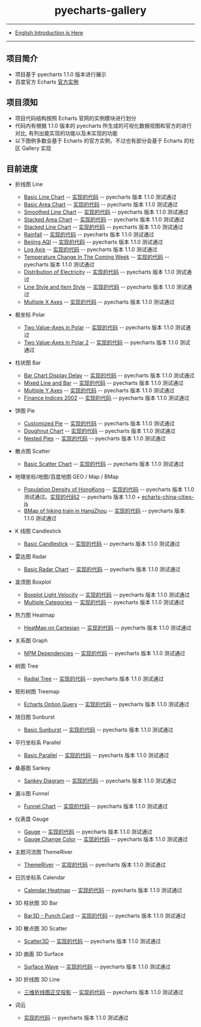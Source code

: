 <h1 align="center">pyecharts-gallery</h1>

---

* [English Introduction is Here](https://github.com/pyecharts/pyecharts-gallery/blob/master/README_EN.md)

---

## 项目简介

* 项目基于 pyecharts 1.1.0 版本进行展示
* 百度官方 Echarts [官方实例](https://echarts.baidu.com/examples/)

## 项目须知

* 项目代码结构按照 Echarts 官网的实例模块进行划分
* 代码内有根据 1.1.0 版本的 pyecharts 所生成的可视化数据视图和官方的进行对比, 有列出能实现的功能以及未实现的功能
* 以下图例多数会基于 Echarts 的官方实例，不过也有部分会基于 Echarts 的社区 Gallery 实现

## 目前进度

* 折线图 Line
    * [Basic Line Chart](https://echarts.baidu.com/examples/editor.html?c=line-simple) -- [实现的代码](https://github.com/pyecharts/pyecharts-gallery/blob/master/Line/basic_line_chart.py) -- pyecharts 版本 1.1.0 测试通过
    * [Basic Area Chart](https://echarts.baidu.com/examples/editor.html?c=area-basic) -- [实现的代码](https://github.com/pyecharts/pyecharts-gallery/blob/master/Line/basic_area_chart.py) -- pyecharts 版本 1.1.0 测试通过
    * [Smoothed Line Chart](https://echarts.baidu.com/examples/editor.html?c=line-smooth) -- [实现的代码](https://github.com/pyecharts/pyecharts-gallery/blob/master/Line/smoothed_line_chart.py) -- pyecharts 版本 1.1.0 测试通过
    * [Stacked Area Chart](https://echarts.baidu.com/examples/editor.html?c=area-stack) -- [实现的代码](https://github.com/pyecharts/pyecharts-gallery/blob/master/Line/stacked_area_chart.py) -- pyecharts 版本 1.1.0 测试通过
    * [Stacked Line Chart](https://echarts.baidu.com/examples/editor.html?c=line-stack) -- [实现的代码](https://github.com/pyecharts/pyecharts-gallery/blob/master/Line/stacked_line_chart.py) -- pyecharts 版本 1.1.0 测试通过
    * [Rainfall](https://echarts.baidu.com/examples/editor.html?c=area-rainfall) -- [实现的代码](https://github.com/pyecharts/pyecharts-gallery/blob/master/Line/rainfall.py) -- pyecharts 版本 1.1.0 测试通过
    * [Beijing AQI](https://echarts.baidu.com/examples/editor.html?c=line-aqi) -- [实现的代码](https://github.com/pyecharts/pyecharts-gallery/blob/master/Line/beijing_aqi.py) -- pyecharts 版本 1.1.0 测试通过
    * [Log Axis](https://www.echartsjs.com/examples/editor.html?c=line-log) -- [实现的代码](https://github.com/pyecharts/pyecharts-gallery/blob/master/Line/log_axis.py) -- pyecharts 版本 1.1.0 测试通过
    * [Temperature Change In The Coming Week](https://echarts.baidu.com/examples/editor.html?c=line-marker) -- [实现的代码](https://github.com/pyecharts/pyecharts-gallery/blob/master/Line/temperature_change_line_chart.py) -- pyecharts 版本 1.1.0 测试通过
    * [Distribution of Electricity](https://www.echartsjs.com/examples/editor.html?c=line-sections) -- [实现的代码](https://github.com/pyecharts/pyecharts-gallery/blob/master/Line/distribution_of_electricity.py) -- pyecharts 版本 1.1.0 测试通过
    * [Line Style and Item Style](https://echarts.baidu.com/examples/editor.html?c=line-style) -- [实现的代码](https://github.com/pyecharts/pyecharts-gallery/blob/master/Line/line_style_and_item_style.py) -- pyecharts 版本 1.1.0 测试通过
    * [Multiple X Axes](https://echarts.baidu.com/examples/editor.html?c=multiple-x-axis) -- [实现的代码](https://github.com/pyecharts/pyecharts-gallery/blob/master/Line/multiple_x_axes.py) -- pyecharts 版本 1.1.0 测试通过

* 极坐标 Polar
    * [Two Value-Axes in Polar](https://www.echartsjs.com/examples/editor.html?c=line-polar) -- [实现的代码](https://github.com/pyecharts/pyecharts-gallery/blob/master/Polar/two_value_axes_in_polar.py) -- pyecharts 版本 1.1.0 测试通过
    * [Two Value-Axes in Polar 2](https://www.echartsjs.com/examples/editor.html?c=line-polar2) -- [实现的代码](https://github.com/pyecharts/pyecharts-gallery/blob/master/Polar/two_value_axes_in_polar_2.py) -- pyecharts 版本 1.1.0 测试通过
    
* 柱状图 Bar
    * [Bar Chart Display Delay](https://echarts.baidu.com/examples/editor.html?c=bar-animation-delay) -- [实现的代码](https://github.com/pyecharts/pyecharts-gallery/blob/master/Bar/bar_chart_display_delay.py) -- pyecharts 版本 1.1.0 测试通过
    * [Mixed Line and Bar](https://echarts.baidu.com/examples/editor.html?c=mix-line-bar) -- [实现的代码](https://github.com/pyecharts/pyecharts-gallery/blob/master/Bar/mixed_bar_and_line.py) -- pyecharts 版本 1.1.0 测试通过
    * [Multiple Y Axes](https://www.echartsjs.com/examples/editor.html?c=multiple-y-axis) -- [实现的代码](https://github.com/pyecharts/pyecharts-gallery/blob/master/Bar/multiple_y_axes.py) -- pyecharts 版本 1.1.0 测试通过
    * [Finance Indices 2002](https://www.echartsjs.com/examples/editor.html?c=mix-timeline-finance) -- [实现的代码](https://github.com/pyecharts/pyecharts-gallery/blob/master/Bar/finance_indices_2002.py) -- pyecharts 版本 1.1.0 测试通过

* 饼图 Pie
    * [Customized Pie](https://echarts.baidu.com/examples/editor.html?c=pie-custom) -- [实现的代码](https://github.com/pyecharts/pyecharts-gallery/blob/master/Pie/customized_pie.py) -- pyecharts 版本 1.1.0 测试通过
    * [Doughnut Chart](https://echarts.baidu.com/examples/editor.html?c=pie-doughnut) -- [实现的代码](https://github.com/pyecharts/pyecharts-gallery/blob/master/Pie/doughnut_chart.py) -- pyecharts 版本 1.1.0 测试通过
    * [Nested Pies](https://echarts.baidu.com/examples/editor.html?c=pie-nest) -- [实现的代码](https://github.com/pyecharts/pyecharts-gallery/blob/master/Pie/nested_pies.py) -- pyecharts 版本 1.1.0 测试通过

* 散点图 Scatter
    * [Basic Scatter Chart](https://echarts.baidu.com/examples/editor.html?c=scatter-simple) -- [实现的代码](https://github.com/pyecharts/pyecharts-gallery/blob/master/Scatter/basic_scatter_chart.py) -- pyecharts 版本 1.1.0 测试通过

* 地理坐标/地图/百度地图 GEO / Map / BMap
    * [Population Density of HongKong](https://echarts.baidu.com/examples/editor.html?c=map-HK) -- [实现的代码](https://github.com/pyecharts/pyecharts-gallery/blob/master/Geo_Map_BMap/population_density_of_HongKong.py) -- pyecharts 版本 1.1.0 测试通过。[实现的代码2](https://github.com/pyecharts/pyecharts-gallery/blob/master/Geo_Map_BMap/population_density_of_HongKong_v2.py) -- pyecharts 版本 1.1.0 + [echarts-china-cities-js](https://github.com/echarts-map/echarts-china-cities-js)
    * [BMap of hiking train in HangZhou](https://echarts.baidu.com/examples/editor.html?c=lines-bmap) -- [实现的代码](https://github.com/pyecharts/pyecharts-gallery/blob/master/Geo_Map_BMap/population_density_of_HongKong.py) -- pyecharts 版本 1.1.0 测试通过

* K 线图 Candlestick
    * [Basic Candlestick](https://echarts.baidu.com/examples/editor.html?c=candlestick-simple) -- [实现的代码](https://github.com/pyecharts/pyecharts-gallery/blob/master/Candlestick/basic_candlestick.py) -- pyecharts 版本 1.1.0 测试通过

* 雷达图 Radar
    * [Basic Radar Chart](https://echarts.baidu.com/examples/editor.html?c=radar) -- [实现的代码](https://github.com/pyecharts/pyecharts-gallery/blob/master/Radar/basic_radar_chart.py) -- pyecharts 版本 1.1.0 测试通过

* 盒须图 Boxplot
    * [Boxplot Light Velocity](https://echarts.baidu.com/examples/editor.html?c=boxplot-light-velocity) -- [实现的代码](https://github.com/pyecharts/pyecharts-gallery/blob/master/Boxplot/boxplot_light_velocity.py) -- pyecharts 版本 1.1.0 测试通过
    * [Multiple Categories](https://www.echartsjs.com/examples/editor.html?c=boxplot-multi) -- [实现的代码](https://github.com/pyecharts/pyecharts-gallery/blob/master/Boxplot/multiple_categories.py) -- pyecharts 版本 1.1.0 测试通过

* 热力图 Heatmap
    * [HeatMap on Cartesian](https://echarts.baidu.com/examples/editor.html?c=heatmap-cartesian) -- [实现的代码](https://github.com/pyecharts/pyecharts-gallery/blob/master/Heatmap/heatmap_on_cartesian.py) -- pyecharts 版本 1.1.0 测试通过
    
* 关系图 Graph
    * [NPM Dependencies](https://echarts.baidu.com/examples/editor.html?c=graph-npm) -- [实现的代码](https://github.com/pyecharts/pyecharts-gallery/blob/master/Graph/npm_dependencies.py) -- pyecharts 版本 1.1.0 测试通过
    
* 树图 Tree
    * [Radial Tree](https://echarts.baidu.com/examples/editor.html?c=tree-radial) -- [实现的代码](https://github.com/pyecharts/pyecharts-gallery/blob/master/Tree/radial_tree.py) -- pyecharts 版本 1.1.0 测试通过

* 矩形树图 Treemap
    * [Echarts Option Query](https://echarts.baidu.com/examples/editor.html?c=treemap-drill-down) -- [实现的代码](https://github.com/pyecharts/pyecharts-gallery/blob/master/Treemap/echarts_option_query.py) -- pyecharts 版本 1.1.0 测试通过
    
* 旭日图 Sunburst
    * [Basic Sunburst](https://www.echartsjs.com/examples/editor.html?c=sunburst-simple) -- [实现的代码](https://github.com/pyecharts/pyecharts-gallery/blob/master/Sunburst/basic_sunburst.py) -- pyecharts 版本 1.1.0 测试通过

* 平行坐标系 Parallel
    * [Basic Parallel](https://echarts.baidu.com/examples/editor.html?c=parallel-simple) -- [实现的代码](https://github.com/pyecharts/pyecharts-gallery/blob/master/Parallel/basic_parallel.py) -- pyecharts 版本 1.1.0 测试通过

* 桑基图 Sankey
    * [Sankey Diagram](https://echarts.baidu.com/examples/editor.html?c=sankey-energy) -- [实现的代码](https://github.com/pyecharts/pyecharts-gallery/blob/master/Sankey/sankey_diagram.py) -- pyecharts 版本 1.1.0 测试通过

* 漏斗图 Funnel
    * [Funnel Chart](https://echarts.baidu.com/examples/editor.html?c=funnel) -- [实现的代码](https://github.com/pyecharts/pyecharts-gallery/blob/master/Funnel/funnel_chart.py) -- pyecharts 版本 1.1.0 测试通过

* 仪表盘 Gauge
    * [Gauge](https://echarts.baidu.com/examples/editor.html?c=gauge) -- [实现的代码](https://github.com/pyecharts/pyecharts-gallery/blob/master/Gauge/gauge.py) -- pyecharts 版本 1.1.0 测试通过
    * [Gauge Change Color](https://gallery.echartsjs.com/editor.html?c=xH1vxib94f) -- [实现的代码](https://github.com/pyecharts/pyecharts-gallery/blob/master/Gauge/gauge_change_color.py) -- pyecharts 版本 1.1.0 测试通过
    
* 主题河流图 ThemeRiver
    * [ThemeRiver](https://echarts.baidu.com/examples/editor.html?c=themeRiver-basic) -- [实现的代码](https://github.com/pyecharts/pyecharts-gallery/blob/master/ThemeRiver/theme_river.py) -- pyecharts 版本 1.1.0 测试通过

* 日历坐标系 Calendar
    * [Calendar Heatmap](https://echarts.baidu.com/examples/editor.html?c=calendar-heatmap) -- [实现的代码](https://github.com/pyecharts/pyecharts-gallery/blob/master/Calendar/calendar_heatmap.py) -- pyecharts 版本 1.1.0 测试通过

* 3D 柱状图 3D Bar
    * [Bar3D - Punch Card](https://echarts.baidu.com/examples/editor.html?c=bar3d-punch-card&gl=1) -- [实现的代码](https://github.com/pyecharts/pyecharts-gallery/blob/master/Bar3D/bar3d_punch_card.py) -- pyecharts 版本 1.1.0 测试通过

* 3D 散点图 3D Scatter
    * [Scatter3D](https://echarts.baidu.com/examples/editor.html?c=scatter3d&gl=1&theme=dark) -- [实现的代码](https://github.com/pyecharts/pyecharts-gallery/blob/master/Scatter3D/scatter3d.py) -- pyecharts 版本 1.1.0 测试通过

* 3D 曲面 3D Surface
    * [Surface Wave](https://echarts.baidu.com/examples/editor.html?c=surface-wave&gl=1) -- [实现的代码](https://github.com/pyecharts/pyecharts-gallery/blob/master/Surface3D/surface_wave.py) -- pyecharts 版本 1.1.0 测试通过

* 3D 折线图 3D Line
    * [三维折线图正交投影](https://echarts.baidu.com/examples/editor.html?c=line3d-orthographic&gl=1) -- [实现的代码](https://github.com/pyecharts/pyecharts-gallery/blob/master/Line3D/line3d_rectangular_projection.py) -- pyecharts 版本 1.1.0 测试通过

* 词云
    * [实现的代码](https://github.com/pyecharts/pyecharts-gallery/blob/master/WordCloud/basic_wordcloud.py) -- pyecharts 版本 1.1.0 测试通过
